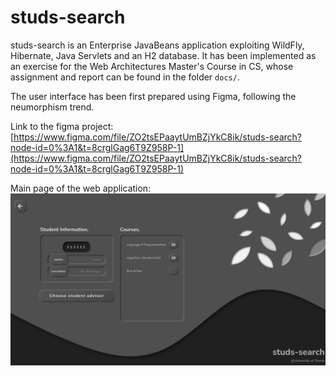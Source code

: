# studs-search

studs-search is an Enterprise JavaBeans application exploiting WildFly, Hibernate, Java Servlets and an H2 database. It has been implemented as an exercise for the Web Architectures Master's Course in CS, whose assignment and report can be found in the folder `docs/`.

The user interface has been first prepared using Figma, following the neumorphism trend.

Link to the figma project: [https://www.figma.com/file/ZO2tsEPaaytUmBZjYkC8ik/studs-search?node-id=0%3A1&t=8crglGag6T9Z958P-1](https://www.figma.com/file/ZO2tsEPaaytUmBZjYkC8ik/studs-search?node-id=0%3A1&t=8crglGag6T9Z958P-1)


Main page of the web application:
![Main page of the web application](docs/student-page.png?raw=true)
